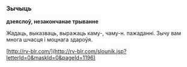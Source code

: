 ### Зычыць
**дзеяслоў, незакончанае трыванне**

Жадаць, выказваць, выражаць каму-, чаму-н. пажаданні. Зычу вам многа шчасця і моцнага здароўя.

<a rel="author">[http://rv-blr.com/](http://rv-blr.com/slounik.jsp?letterId=0&maskId=0&pageId=1196)</a>
